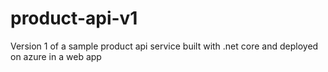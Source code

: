 # product-api-v1
Version 1 of a sample product api service built with .net core and deployed on azure in a web app
